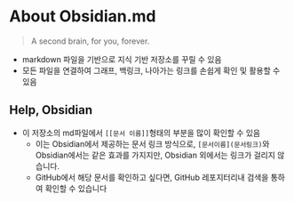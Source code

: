 # About Obsidian.md
> A second brain, for you, forever.

- markdown 파일을 기반으로 지식 기반 저장소를 꾸릴 수 있음
- 모든 파일을 연결하여 그래프, 백링크, 나아가는 링크를 손쉽게 확인 및 활용할 수 있음

## Help, Obsidian
- 이 저장소의 md파일에서 `[[문서 이름]]`형태의 부분을 많이 확인할 수 있음
	- 이는 Obsidian에서 제공하는 문서 링크 방식으로, `[문서이름](문서링크)`와 Obsidian에서는 같은 효과를 가지지만, Obsidian 외에서는 링크가 걸리지 않습니다.
	- GitHub에서 해당 문서를 확인하고 싶다면, GitHub 레포지터리내 검색을 통하여 확인할 수 있습니다